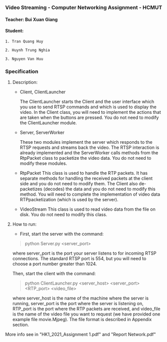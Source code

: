 ### Video Streaming - Computer Networking Assignment - HCMUT

#### Teacher: Bui Xuan Giang
#### Student:
    1. Tran Quang Huy

    2. Huynh Trung Nghia

    3. Nguyen Van Huu

### Specification
1. Description:

    - Client, ClientLauncher

        The ClientLauncher starts the Client and the user interface which you use to send RTSP commands and which is used to display the video. In the Client class, you will need to implement the actions that are taken when the buttons are pressed. You do not need to modify the ClientLauncher module.

    - Server, ServerWorker

        These two modules implement the server which responds to the RTSP requests and streams back the video. The RTSP interaction is already implemented and the ServerWorker calls methods from the RtpPacket class to packetize the video data. You do not need to modify these modules.

    - RtpPacket
        This class is used to handle the RTP packets. It has separate methods for handling the received packets at the client side and you do not need to modify them. The Client also de-packetizes (decodes) the data and you do not need to modify this method. You will need to complete the implementation of video data RTPpacketization (which is used by the server).

    - VideoStream
        This class is used to read video data from the file on disk. You do not need to modify this class.

2. How to run:

    - First, start the server with the command:

    > python Server.py <server_port>

    where server_port is the port your server listens to for incoming RTSP connections. The standard RTSP port is 554, but you will need to choose a port number greater than 1024.

    Then, start the client with the command:
    
    > python ClientLauncher.py <server_host> <server_port> <RTP_port> <video_file>

    where server_host is the name of the machine where the server is running, server_port is the port where the server is listening on, RTP_port is the port where the RTP packets are received, and video_file is the name of the video file you want to request (we have provided one example file movie.Mjpeg). The file format is described in Appendix section.


More info see in "HK1_2021_Assignment 1.pdf" and "Report Network.pdf"